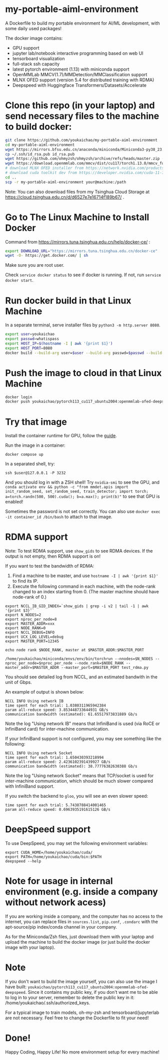 # my-portable-aiml-environment
A Dockerfile to build my portable environment for AI/ML development, with some daily used packages!

The docker image contains:

- GPU support
- jupyter lab/notebook interactive programming based on web UI
- tensorboard visualization
- full-stack ssh capacity
- latest pytorch environment (1.13) with miniconda support
- OpenMMLab MMCV(1.7)/MMDetection/MMClassification support
- MLNX OFED support (version 5.4 for distributed training with RDMA)
- Deepspeed with Huggingface Transformers/Datasets/Accelerate

# Clone this repo (in your laptop) and send necessary files to the machine to build docker:

```bash
git clone https://github.com/youkaichao/my-portable-aiml-environment
cd my-portable-aiml-environment
wget https://mirrors.bfsu.edu.cn/anaconda/miniconda/Miniconda3-py38_23.1.0-1-Linux-x86_64.sh -O Miniconda3.sh
cp ~/.ssh/id_rsa.pub id_rsa.pub
wget https://github.com/ohmyzsh/ohmyzsh/archive/refs/heads/master.zip -O ohmyzsh-master.zip
wget https://download.openmmlab.com/mmcv/dist/cu117/torch1.13.0/mmcv_full-1.7.0-cp38-cp38-manylinux1_x86_64.whl
# download MLNX OFED installer from https://network.nvidia.com/products/infiniband-drivers/linux/mlnx_ofed/
# download cuda toolkit dev from https://developer.nvidia.com/cuda-11-7-0-download-archive (installer type: runfile, local)
cd ..
scp -r my-portable-aiml-environment your@machine:/path
```

Note: You can also download files from my Tsinghua Cloud Storage at https://cloud.tsinghua.edu.cn/d/d6527e7e16714f189b67/ .

# Go to The Linux Machine to Install Docker
Command from https://mirrors.tuna.tsinghua.edu.cn/help/docker-ce/ :
```bash
export DOWNLOAD_URL="https://mirrors.tuna.tsinghua.edu.cn/docker-ce"
wget -O- https://get.docker.com/ | sh
```
Make sure you are root user.

Check `service docker status` to see if docker is running. If not, run `service docker start`.

# Run docker build in that Linux Machine

In a separate terminal, serve installer files by `python3 -m http.server 8080`.

```bash
export user=youkaichao
export passwd=whatispass
export HOST_IP=$(hostname -I | awk '{print $1}')
export HOST_PORT=8080
docker build --build-arg user=$user --build-arg passwd=$passwd --build-arg HOST_ENDPOINT=$HOST_IP:$HOST_PORT --progress=plain --tag youkaichao/pytorch113_cu117_ubuntu2004:openmmlab-ofed-deepspeed .
```

# Push the image to cloud in that Linux Machine

```bash
docker login
docker push youkaichao/pytorch113_cu117_ubuntu2004:openmmlab-ofed-deepspeed
```

# Try that image

Install the container runtime for GPU, follow the [guide](https://docs.nvidia.com/datacenter/cloud-native/container-toolkit/latest/install-guide.html#docker).

Run the image in a container:

`docker compose up`

In a separated shell, try:

`ssh $user@127.0.0.1 -P 3232`

And you should log in with a ZSH shell! Try `nvidia-smi` to see the GPU, and `conda activate env && python -c "from mmdet.apis import init_random_seed, set_random_seed, train_detector; import torch; a=torch.randn(500, 500).cuda(); b=a.max(); print(b)"` to see that GPU is enabled!

Sometimes the password is not set correctly. You can also use `docker exec -it container_id /bin/bash` to attach to that image.

# RDMA support

Note: To test RDMA support, use `show_gids` to see RDMA devices. If the output is not empty, then RDMA support is on!

If you want to test the bandwidth of RDMA:

1. Find a machine to be master, and use `hostname -I | awk '{print $1}'` to find its IP.
2. Execute the following command in each machine, with the node-rank changed to an index starting from 0. (The master machine should have node-rank of 0.)

```
export NCCL_IB_GID_INDEX=`show_gids | grep -i v2 | tail -1 | awk '{print $3}'`
export N_NODES=2
export nproc_per_node=8
export MASTER_ADDR=xxx
export NODE_RANK=0
export NCCL_DEBUG=INFO
export UCX_LOG_LEVEL=debug
export MASTER_PORT=12345

echo node rank $NODE_RANK, master at $MASTER_ADDR:$MASTER_PORT

/home/youkaichao/miniconda/envs/env/bin/torchrun --nnodes=$N_NODES --nproc_per_node=$nproc_per_node --node_rank=$NODE_RANK --master_addr=$MASTER_ADDR --master_port=$MASTER_PORT test_rdma.py
```

You should see detailed log from NCCL, and an estimated bandwith in the unit of Gbps.

An example of output is shown below:

```
NCCL INFO Using network IB
time spent for each trial: 1.0380311965942384
param all-reduce speed: 3.853448733644931 GB/s
communication bandwidth (estimated): 61.65517973831889 Gb/s
```

Note the log "Using network IB" means that InfiniBand is used (via RoCE or InfiniBand card) for inter-machine communication.

If your InfiniBand support is not configured, you may see something like the following:

```
NCCL INFO Using network Socket
time spent for each trial: 1.650430393218994
param all-reduce speed: 2.4236102391439927 GB/s
communication bandwidth (estimated): 38.77776382630388 Gb/s
```

Note the log "Using network Socket" means that TCP/socket is used for inter-machine communication, which should be much slower compared with InfiniBand support.

If you switch the backend to `gloo`, you will see an even slower speed:

```
time spent for each trial: 5.7438788414001465
param all-reduce speed: 0.6963935191615126 GB/s
```

# DeepSpeed support

To use DeepSpeed, you may set the following environment variables:
```
export CUDA_HOME=/home/youkaichao/cuda/
export PATH=/home/youkaichao/cuda/bin:$PATH
deepspeed --help
```

# Note for usage in internal environment (e.g. inside a company without network acess)

If you are working inside a company, and the computer has no access to the internet, you can replace files in `sources.list`, `pip.conf`, `.condarc` with the apt-source/pip index/conda channel in your company.

As for the Miniconda/Zsh files, just download them with your laptop and upload the machine to build the docker image (or just build the docker image with your laptop).

# Note

If you don't want to build the image yourself, you can also use the image I have built: `youkaichao/pytorch113_cu117_ubuntu2004:openmmlab-ofed-deepspeed`. Since it contains my public key, if you don't want me to be able to log in to your server, remember to delete the public key in it: /home/youkaichao/.ssh/authorized_keys.

For a typical image to train models, oh-my-zsh and tensorboard/jupyterlab are not necessary. Feel free to change the Dockerfile to fit your need!

# Done!

Happy Coding, Happy Life! No more environment setup for every machine!
